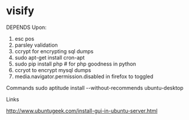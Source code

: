# visify

DEPENDS Upon:
1. esc pos
2. parsley validation
3. ccrypt for encrypting sql dumps
4. sudo apt-get install cron-apt
5. sudo pip install php # for php goodness in python
6. ccryot to encrypt mysql dumps
7. media.navigator.permission.disabled in firefox to toggled


Commands
sudo aptitude install --without-recommends ubuntu-desktop

Links

http://www.ubuntugeek.com/install-gui-in-ubuntu-server.html

